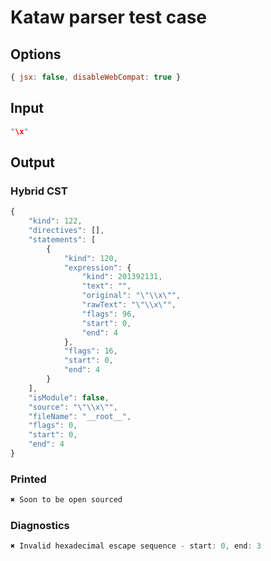 # Kataw parser test case

## Options

`````js
{ jsx: false, disableWebCompat: true }
`````

## Input

`````js
"\x"
`````

## Output

### Hybrid CST

```javascript
{
    "kind": 122,
    "directives": [],
    "statements": [
        {
            "kind": 120,
            "expression": {
                "kind": 201392131,
                "text": "",
                "original": "\"\\x\"",
                "rawText": "\"\\x\"",
                "flags": 96,
                "start": 0,
                "end": 4
            },
            "flags": 16,
            "start": 0,
            "end": 4
        }
    ],
    "isModule": false,
    "source": "\"\\x\"",
    "fileName": "__root__",
    "flags": 0,
    "start": 0,
    "end": 4
}
```

### Printed

```javascript
✖ Soon to be open sourced
```

### Diagnostics

```javascript
✖ Invalid hexadecimal escape sequence - start: 0, end: 3

```

